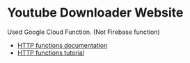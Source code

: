 
# Youtube Downloader Website

Used Google Cloud Function. (Not Firebase function)

* [HTTP functions documentation][docs]
* [HTTP functions tutorial][tutorial]

[docs]: https://cloud.google.com/functions/docs/writing/http
[tutorial]: https://cloud.google.com/functions/docs/tutorials/http
